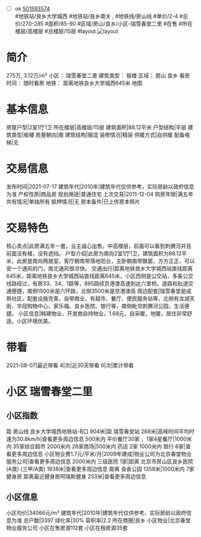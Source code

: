 - [ ] ok [501593574](https://bj.5i5j.com/ershoufang/501593574.html)  
 #地铁站/良乡大学城西 #地铁站/良乡南关 ,  #地铁线/房山线
#单价/2-4 #总价/270-285 #面积/85-90   #区域/房山/良乡/小区-瑞雪春堂二里 #在售 #所在楼层/高楼层 #总楼层/15层 #layout 
![layout](http://image2a.5i5j.com/bdir/layout/292220.jpg_P5.jpg) 
# 简介 
 275万,  3.12万/m² 
小区： 瑞雪春堂二里
建筑类型： 板楼
区域： 房山 良乡
看房时间： 随时看房
地铁： 距离地铁良乡大学城西645米 地图
# 基本信息 
 房屋户型|2室1厅1卫
所在楼层|高楼层/15层
建筑面积|88.12平米
户型结构|平层
建筑类型|板楼
房屋朝向|南
建筑结构|钢混
装修情况|精装
供暖方式|自供暖
配备电梯|无
# 交易信息 
 发布时间|2021-07-17
建筑年代|2010年|建筑年代仅供参考，实际房龄以政府信息为准
产权性质|商品房
规划用途|普通住宅
上次交易|2011-12-04
购房年限|满五年
共有情况|单独所有
抵押情况|无
房本备件|已上传房本照片
# 交易特色 
 核心卖点|此房满五年一套，业主诚心出售，中高楼层，前面可以看到刺猬河并且前面没有楼，没有遮挡。
户型介绍|此房为南向2室1厅1卫，建筑面积为88.12平米，此房是南向两居室，客厅朝南带落地阳台，主卧朝南带飘窗，方方正正，可以安一个通风的门，南北通风很凉快。
交通出行|距离地铁良乡大学城西站直线距离645米，距离地铁良乡大学城西站直线距离645米，小区西侧是公交站，多条公交线路经过，有房33、34、1路等，895路经京港澳高速到达六里桥。道路和轨道交通便捷，南侧1500米是六环路，北侧3500米是京港澳高
周边配套|瑞雪春堂是成熟社区，配套设施完善，自带商业，有超市、餐厅、便民服务站等，北侧有龙湖天街、华冠购物中心、家乐福、良乡医院、银行等，南侧毗邻刺猬河公园，生活便捷。
小区信息|韩建物业，开发商自持物业，1.68元，自采暖，地暖，居住非常舒适。小区环境优美。
# 带看 
 2021-08-07|最近带看	 4|次|近30天带看	 6|次|累计带看
# 小区 瑞雪春堂二里
## 小区指数 
 距 房山线 良乡大学城西地铁站-B口 904米|距 瑞雪春堂站 268米|高峰时间平均时速为30.8km/h|查看更多周边信息
500米内 平价餐厅30家 ，1家4星餐厅|1000米内 35家综合超市
2000米内 26家商场|500米内 药店 2家
1000米内 银行 6家|查看更多周边信息
小区物业费1.7元/平米/月|2009年建成|物业公司为北京春堂物业服务公司|查看更多周边信息
2000米内 三级医院 1家|距离 北京市房山区良乡医院(A类) (三甲/A类) 1938米|查看更多周边信息
距离 良香公园 1358米|1000米内 7家 健身房
距离最近健身房阿瑞斯健身 253米|查看更多周边信息
## 小区信息 
 小区均价|34066元/m²
建筑年代|2010年|建筑年代仅供参考，实际房龄以政府信息为准
总户数|3397
绿化率|30%
容积率|2.2
所在商圈|良乡
小区物业|北京春堂物业服务公司
小区在售房源112套
小区在租房源35套
